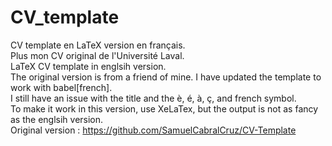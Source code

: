 # CV_template <br />
CV template en LaTeX version en français. <br />
Plus mon CV original de l'Université Laval. <br />
LaTeX CV template in englsih version. <br />
The original version is from a friend of mine. I have updated the template to work with babel[french]. <br />
I still have an issue with the title and the è, é, à, ç, and french symbol.  <br />
To make it work in this version, use XeLaTex, but the output is not as fancy as the englsih version. <br />
Original version : https://github.com/SamuelCabralCruz/CV-Template <br />
